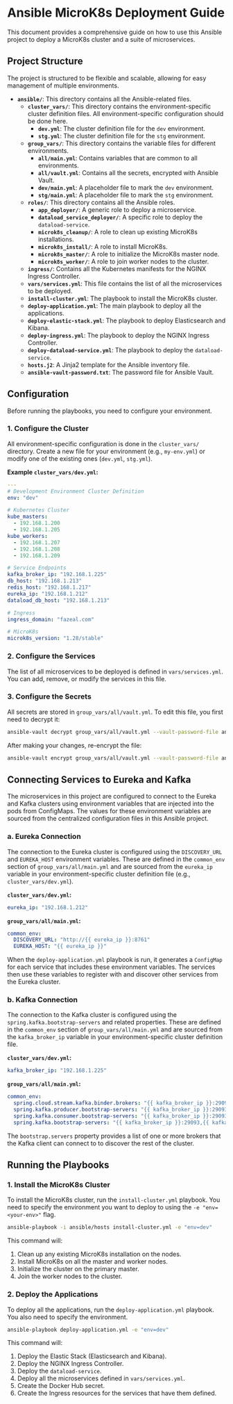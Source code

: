 # Ansible MicroK8s Deployment Guide

This document provides a comprehensive guide on how to use this Ansible project to deploy a MicroK8s cluster and a suite of microservices.

## Project Structure

The project is structured to be flexible and scalable, allowing for easy management of multiple environments.

-   **`ansible/`**: This directory contains all the Ansible-related files.
    -   **`cluster_vars/`**: This directory contains the environment-specific cluster definition files. All environment-specific configuration should be done here.
        -   **`dev.yml`**: The cluster definition file for the `dev` environment.
        -   **`stg.yml`**: The cluster definition file for the `stg` environment.
    -   **`group_vars/`**: This directory contains the variable files for different environments.
        -   **`all/main.yml`**: Contains variables that are common to all environments.
        -   **`all/vault.yml`**: Contains all the secrets, encrypted with Ansible Vault.
        -   **`dev/main.yml`**: A placeholder file to mark the `dev` environment.
        -   **`stg/main.yml`**: A placeholder file to mark the `stg` environment.
    -   **`roles/`**: This directory contains all the Ansible roles.
        -   **`app_deployer/`**: A generic role to deploy a microservice.
        -   **`dataload_service_deployer/`**: A specific role to deploy the `dataload-service`.
        -   **`microk8s_cleanup/`**: A role to clean up existing MicroK8s installations.
        -   **`microk8s_install/`**: A role to install MicroK8s.
        -   **`microk8s_master/`**: A role to initialize the MicroK8s master node.
        -   **`microk8s_worker/`**: A role to join worker nodes to the cluster.
    -   **`ingress/`**: Contains all the Kubernetes manifests for the NGINX Ingress Controller.
    -   **`vars/services.yml`**: This file contains the list of all the microservices to be deployed.
    -   **`install-cluster.yml`**: The playbook to install the MicroK8s cluster.
    -   **`deploy-application.yml`**: The main playbook to deploy all the applications.
    -   **`deploy-elastic-stack.yml`**: The playbook to deploy Elasticsearch and Kibana.
    -   **`deploy-ingress.yml`**: The playbook to deploy the NGINX Ingress Controller.
    -   **`deploy-dataload-service.yml`**: The playbook to deploy the `dataload-service`.
    -   **`hosts.j2`**: A Jinja2 template for the Ansible inventory file.
    -   **`ansible-vault-password.txt`**: The password file for Ansible Vault.

## Configuration

Before running the playbooks, you need to configure your environment.

### 1. Configure the Cluster

All environment-specific configuration is done in the `cluster_vars/` directory. Create a new file for your environment (e.g., `my-env.yml`) or modify one of the existing ones (`dev.yml`, `stg.yml`).

**Example `cluster_vars/dev.yml`:**

```yaml
---
# Development Environment Cluster Definition
env: "dev"

# Kubernetes Cluster
kube_masters:
  - 192.168.1.200
  - 192.168.1.205
kube_workers:
  - 192.168.1.207
  - 192.168.1.208
  - 192.168.1.209

# Service Endpoints
kafka_broker_ip: "192.168.1.225"
db_host: "192.168.1.213"
redis_host: "192.168.1.217"
eureka_ip: "192.168.1.212"
dataload_db_host: "192.168.1.213"

# Ingress
ingress_domain: "fazeal.com"

# MicroK8s
microk8s_version: "1.28/stable"
```

### 2. Configure the Services

The list of all microservices to be deployed is defined in `vars/services.yml`. You can add, remove, or modify the services in this file.

### 3. Configure the Secrets

All secrets are stored in `group_vars/all/vault.yml`. To edit this file, you first need to decrypt it:

```bash
ansible-vault decrypt group_vars/all/vault.yml --vault-password-file ansible-vault-password.txt
```

After making your changes, re-encrypt the file:

```bash
ansible-vault encrypt group_vars/all/vault.yml --vault-password-file ansible-vault-password.txt
```

## Connecting Services to Eureka and Kafka

The microservices in this project are configured to connect to the Eureka and Kafka clusters using environment variables that are injected into the pods from ConfigMaps. The values for these environment variables are sourced from the centralized configuration files in this Ansible project.

### a. Eureka Connection

The connection to the Eureka cluster is configured using the `DISCOVERY_URL` and `EUREKA_HOST` environment variables. These are defined in the `common_env` section of `group_vars/all/main.yml` and are sourced from the `eureka_ip` variable in your environment-specific cluster definition file (e.g., `cluster_vars/dev.yml`).

**`cluster_vars/dev.yml`:**
```yaml
eureka_ip: "192.168.1.212"
```

**`group_vars/all/main.yml`:**
```yaml
common_env:
  DISCOVERY_URL: "http://{{ eureka_ip }}:8761"
  EUREKA_HOST: "{{ eureka_ip }}"
```

When the `deploy-application.yml` playbook is run, it generates a `ConfigMap` for each service that includes these environment variables. The services then use these variables to register with and discover other services from the Eureka cluster.

### b. Kafka Connection

The connection to the Kafka cluster is configured using the `spring.kafka.bootstrap-servers` and related properties. These are defined in the `common_env` section of `group_vars/all/main.yml` and are sourced from the `kafka_broker_ip` variable in your environment-specific cluster definition file.

**`cluster_vars/dev.yml`:**
```yaml
kafka_broker_ip: "192.168.1.225"
```

**`group_vars/all/main.yml`:**
```yaml
common_env:
  spring.cloud.stream.kafka.binder.brokers: "{{ kafka_broker_ip }}:29093,{{ kafka_broker_ip }}:39093"
  spring.kafka.producer.bootstrap-servers: "{{ kafka_broker_ip }}:29093,{{ kafka_broker_ip }}:39093"
  spring.kafka.consumer.bootstrap-servers: "{{ kafka_broker_ip }}:29093,{{ kafka_broker_ip }}:39093"
  spring.kafka.bootstrap-servers: "{{ kafka_broker_ip }}:29093,{{ kafka_broker_ip }}:39093"
```

The `bootstrap.servers` property provides a list of one or more brokers that the Kafka client can connect to to discover the rest of the cluster.

## Running the Playbooks

### 1. Install the MicroK8s Cluster

To install the MicroK8s cluster, run the `install-cluster.yml` playbook. You need to specify the environment you want to deploy to using the `-e "env=<your-env>"` flag.

```bash
ansible-playbook -i ansible/hosts install-cluster.yml -e "env=dev"
```

This command will:
1.  Clean up any existing MicroK8s installation on the nodes.
2.  Install MicroK8s on all the master and worker nodes.
3.  Initialize the cluster on the primary master.
4.  Join the worker nodes to the cluster.

### 2. Deploy the Applications

To deploy all the applications, run the `deploy-application.yml` playbook. You also need to specify the environment.

```bash
ansible-playbook deploy-application.yml -e "env=dev"
```

This command will:
1.  Deploy the Elastic Stack (Elasticsearch and Kibana).
2.  Deploy the NGINX Ingress Controller.
3.  Deploy the `dataload-service`.
4.  Deploy all the microservices defined in `vars/services.yml`.
5.  Create the Docker Hub secret.
6.  Create the Ingress resources for the services that have them defined.
